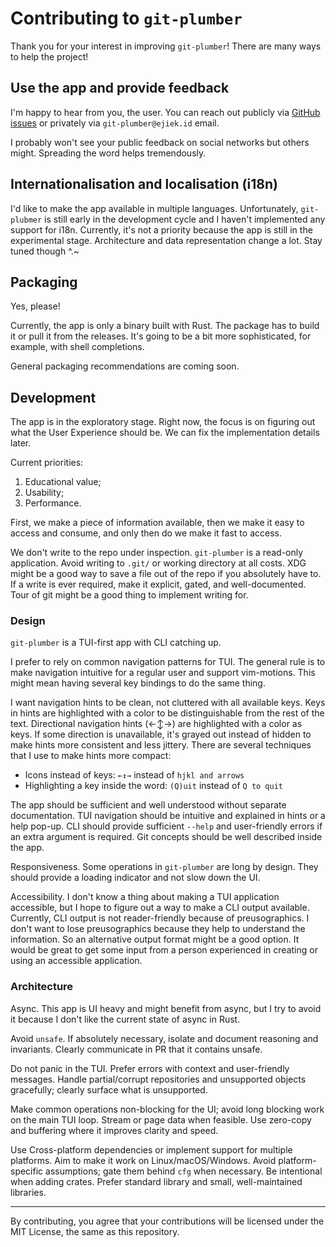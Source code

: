 # Contributing to `git-plumber`

Thank you for your interest in improving `git-plumber`!
There are many ways to help the project!

## Use the app and provide feedback

I'm happy to hear from you, the user.
You can reach out publicly via [GitHub issues](https://github.com/ejiektpobehuk/git-plumber/issues) or privately via `git-plumber@ejiek.id` email.

I probably won't see your public feedback on social networks but others might.
Spreading the word helps tremendously.

## Internationalisation and localisation (i18n)

I'd like to make the app available in multiple languages.
Unfortunately, `git-plubmer` is still early in the development cycle and I haven't implemented any support for i18n.
Currently, it's not a priority because the app is still in the experimental stage.
Architecture and data representation change a lot.
Stay tuned though ^.~

## Packaging

Yes, please!

Currently, the app is only a binary built with Rust.
The package has to build it or pull it from the releases.
It's going to be a bit more sophisticated, for example, with shell completions.

General packaging recommendations are coming soon.

## Development

The app is in the exploratory stage.
Right now, the focus is on figuring out what the User Experience should be.
We can fix the implementation details later.

Current priorities:
1. Educational value;
1. Usability;
1. Performance.

First, we make a piece of information available, then we make it easy to access and consume, and only then do we make it fast to access.


We don't write to the repo under inspection.
`git-plumber` is a read-only application.
Avoid writing to `.git/` or working directory at all costs.
XDG might be a good way to save a file out of the repo if you absolutely have to.
If a write is ever required, make it explicit, gated, and well-documented.
Tour of git might be a good thing to implement writing for.

### Design

`git-plumber` is a TUI-first app with CLI catching up.

I prefer to rely on common navigation patterns for TUI.
The general rule is to make navigation intuitive for a regular user and support vim-motions.
This might mean having several key bindings to do the same thing.

I want navigation hints to be clean, not cluttered with all available keys.
Keys in hints are highlighted with a color to be distinguishable from the rest of the text.
Directional navigation hints (←↕→) are highlighted with a color as keys.
If some direction is unavailable, it's grayed out instead of hidden to make hints more consistent and less jittery.
There are several techniques that I use to make hints more compact:
- Icons instead of keys: `←↕→` instead of `hjkl and arrows`
- Highlighting a key inside the word: `(Q)uit` instead of `Q to quit`

The app should be sufficient and well understood without separate documentation.
TUI navigation should be intuitive and explained in hints or a help pop-up.
CLI should provide sufficient `--help` and user-friendly errors if an extra argument is required.
Git concepts should be well described inside the app.

Responsiveness.
Some operations in `git-plumber` are long by design.
They should provide a loading indicator and not slow down the UI.

Accessibility.
I don't know a thing about making a TUI application accessible, but I hope to figure out a way to make a CLI output available.
Currently, CLI output is not reader-friendly because of preusographics.
I don't want to lose preusographics because they help to understand the information.
So an alternative output format might be a good option.
It would be great to get some input from a person experienced in creating or using an accessible application.

### Architecture

Async. This app is UI heavy and might benefit from async, but I try to avoid it because I don't like the current state of async in Rust.

Avoid `unsafe`.
If absolutely necessary, isolate and document reasoning and invariants.
Clearly communicate in PR that it contains unsafe.

Do not panic in the TUI.
Prefer errors with context and user-friendly messages.
Handle partial/corrupt repositories and unsupported objects gracefully; clearly surface what is unsupported.

Make common operations non-blocking for the UI; avoid long blocking work on the main TUI loop.
Stream or page data when feasible.
Use zero-copy and buffering where it improves clarity and speed.

Use Cross-platform dependencies or implement support for multiple platforms.
Aim to make it work on Linux/macOS/Windows.
Avoid platform-specific assumptions; gate them behind `cfg` when necessary.
Be intentional when adding crates.
Prefer standard library and small, well-maintained libraries.

___

By contributing, you agree that your contributions will be licensed under the MIT License, the same as this repository.
